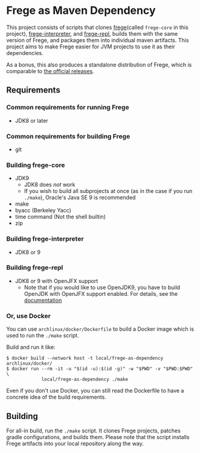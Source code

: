 # Frege as Maven Dependency

This project consists of scripts that clones [frege][1](called `frege-core` in
this project), [frege-interpreter][2], and [frege-repl][3], builds them with the
same version of Frege, and packages them into individual maven artifacts. This
project aims to make Frege easier for JVM projects to use it as their
dependencies.

As a bonus, this also produces a standalone distribution of Frege, which is
comparable to [the official releases][4].

[1]: https://github.com/Frege/frege
[2]: https://github.com/Frege/frege-interpreter
[3]: https://github.com/Frege/frege-repl
[4]: https://github.com/Frege/frege/releases/tag/3.24public


## Requirements

### Common requirements for running Frege

- JDK8 or later

### Common requirements for building Frege

- git

### Building frege-core

- JDK9
  - JDK8 does *not* work
  - If you wish to build all subprojects at once (as in the case if you run
    `./make`), Oracle's Java SE 9 is recommended
- make
- byacc (Berkeley Yacc)
- time command (Not the shell builtin)
- zip

### Building frege-interpreter

- JDK8 or 9

### Building frege-repl

- JDK8 or 9 with OpenJFX support
  - Note that if you would like to use OpenJDK9, you have to build OpenJDK with
    OpenJFX support enabled. For details, see the [documentation][5]

[5]: https://wiki.openjdk.java.net/display/OpenJFX/Building+OpenJFX#BuildingOpenJFX-IntegrationwithOpenJDK

### Or, use Docker

You can use `archlinux/docker/Dockerfile` to build a Docker image which is used
to run the `./make` script.

Build and run it like:

```
$ docker build --network host -t local/frege-as-dependency archlinux/docker/
$ docker run --rm -it -u "$(id -u):$(id -g)" -w "$PWD" -v "$PWD:$PWD" \
             local/frege-as-dependency ./make
```

Even if you don't use Docker, you can still read the Dockerfile to have a
concrete idea of the build requirements.


## Building

For all-in build, run the `./make` script. It clones Frege projects, patches
gradle configurations, and builds them. Please note that the script installs
Frege artifacts into your local repository along the way.
